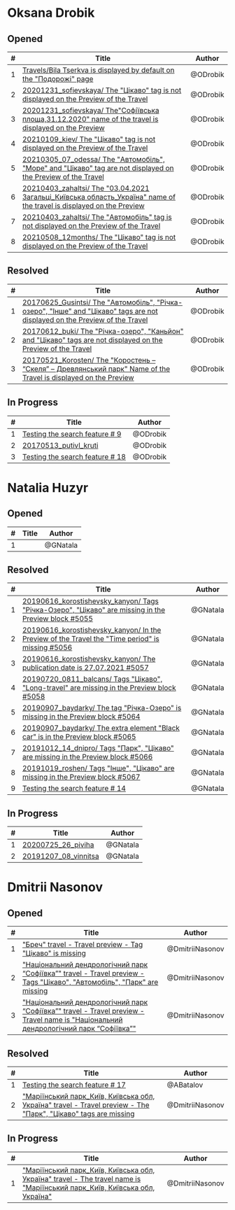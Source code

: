 # Oksana Drobik

## Opened

| #   | Title | Author
| --- | ---   | ----
| 1   | [Travels/Bila Tserkva is displayed by default on the "Подорожі" page](https://github.com/users/scholokov/projects/4/views/3?pane=issue&itemId=41904386)   | @ODrobik
| 2   | [20201231_sofievskaya/ The "Цікаво" tag is not displayed on the Preview of the Travel](https://github.com/users/scholokov/projects/4/views/3?pane=issue&itemId=52443137)   | @ODrobik
| 3   | [20201231_sofievskaya/ The"Софі́ївська площа,31.12.2020" name of the travel is displayed on the Preview](https://github.com/users/scholokov/projects/4/views/3?pane=issue&itemId=52443787)   | @ODrobik
| 4   | [20210109_kiev/ The "Цікаво" tag is not displayed on the Preview of the Travel](https://github.com/users/scholokov/projects/4/views/3?pane=issue&itemId=52444386)   | @ODrobik
| 5   | [20210305_07_odessa/ The "Автомобіль", "Море" and "Цікаво" tag are not displayed on the Preview of the Travel](https://github.com/users/scholokov/projects/4/views/3?pane=issue&itemId=52444896)   | @ODrobik
| 6   | [20210403_zahaltsi/ The "03.04.2021 Загальці_Київська область_Україна" name of the travel is displayed on the Preview](https://github.com/users/scholokov/projects/4/views/3?pane=issue&itemId=52445689)   | @ODrobik
| 7   | [20210403_zahaltsi/ The "Автомобіль" tag is not displayed on the Preview of the Travel](https://github.com/users/scholokov/projects/4/views/3?pane=issue&itemId=52446220)   | @ODrobik
| 8   | [20210508_12months/ The "Цікаво" tag is not displayed on the Preview of the Travel](https://github.com/users/scholokov/projects/4/views/3?pane=issue&itemId=52447040)   | @ODrobik



## Resolved

| #   | Title | Author
| --- | ---   | ----
| 1   | [20170625_Gusintsi/ The "Автомобіль", "Річка-озеро", "Iнше" and "Цікаво" tags are not displayed on the Preview of the Travel](https://github.com/users/scholokov/projects/4/views/3?pane=issue&itemId=51778143)  | @ODrobik
| 2   | [20170612_buki/ The "Річка-озеро", "Каньйон" and "Цікаво" tags are not displayed on the Preview of the Travel](https://github.com/users/scholokov/projects/4/views/3?pane=issue&itemId=51776491)   | @ODrobik
| 3   | [20170521_Korosten/ The "Коростень – “Скеля” – Древлянський парк" Name of the Travel is displayed on the Preview](https://github.com/users/scholokov/projects/4/views/3?pane=issue&itemId=50451383)   | @ODrobik



## In Progress

| #   | Title | Author
| --- | ---   | ----
| 1   | [Testing the search feature # 9](https://github.com/users/scholokov/projects/4/views/3?pane=issue&itemId=48924403)   | @ODrobik
| 2   | [20170513_putivl_kruti](https://github.com/users/scholokov/projects/4/views/3?pane=issue&itemId=22400780)   | @ODrobik
| 3   | [Testing the search feature # 18](https://github.com/users/scholokov/projects/4/views/3?pane=issue&itemId=51015412)   | @ODrobik


# Natalia Huzyr

## Opened

| #   | Title | Author
| --- | ---   | ----
| 1   | [](https://github.com/scholokov/long-travel-2/issues/5055)   | @GNatala



## Resolved
| #   | Title | Author
| --- | ---   | ----
| 1   | [20190616_korostishevsky_kanyon/ Tags "Річка-Озеро", "Цікаво" are missing in the Preview block #5055](https://github.com/scholokov/long-travel-2/issues/5055)   | @GNatala
| 2   | [20190616_korostishevsky_kanyon/ In the Preview of the Travel the "Time period" is missing #5056](https://github.com/scholokov/long-travel-2/issues/5056)   | @GNatala
| 3   | [20190616_korostishevsky_kanyon/ The publication date is 27.07.2021 #5057](https://github.com/scholokov/long-travel-2/issues/5057)   | @GNatala
| 4   | [20190720_0811_balcans/ Tags "Цікаво", "Long-travel" are missing in the Preview block #5058](https://github.com/scholokov/long-travel-2/issues/5058)   | @GNatala
| 5   | [20190907_baydarky/ The tag "Річка-Озеро" is missing in the Preview block #5064](https://github.com/scholokov/long-travel-2/issues/5064)   | @GNatala
| 6   | [20190907_baydarky/ The extra element "Black car" is in the Preview block #5065](https://github.com/scholokov/long-travel-2/issues/5065)   | @GNatala
| 7   | [20191012_14_dnipro/ Tags "Парк", "Цікаво" are missing in the Preview block #5066](https://github.com/scholokov/long-travel-2/issues/5066)   | @GNatala
| 8   | [20191019_roshen/ Tags "Інше", "Цікаво" are missing in the Preview block #5067](https://github.com/scholokov/long-travel-2/issues/5067)   | @GNatala
| 9   | [Testing the search feature # 14](https://github.com/scholokov/long-travel-2/issues/5050)   | @GNatala




## In Progress
| #   | Title | Author
| --- | ---   | ----
| 1   | [20200725_26_piviha ](https://github.com/scholokov/long-travel-2/issues/4087)   | @GNatala
| 2   | [20191207_08_vinnitsa ](https://github.com/scholokov/long-travel-2/issues/4080)   | @GNatala




# Dmitrii Nasonov

## Opened

| #   | Title | Author
| --- | ---   | ----
| 1   | ["Бреч" travel - Travel preview - Tag "Цікаво" is missing](https://github.com/scholokov/long-travel-2/issues/5088)  | @DmitriiNasonov
| 2   | ["Національний дендрологічний парк “Софіївка”" travel - Travel preview - Tags "Цікаво", "Автомобіль", "Парк" are missing](https://github.com/scholokov/long-travel-2/issues/5090)  | @DmitriiNasonov
| 3   | ["Національний дендрологічний парк “Софіївка”" travel - Travel preview - Travel name is "Національний дендрологічний парк “Софіївка”"](https://github.com/scholokov/long-travel-2/issues/5091)  | @DmitriiNasonov

## Resolved
| #   | Title | Author
| --- | ---   | ----
| 1   | [Testing the search feature # 17](https://github.com/scholokov/long-travel-2/issues/5053)  | @ABatalov
| 2   | ["Маріїнський парк_Київ, Київська обл, Україна" travel - Travel preview - The "Парк", "Цікаво" tags are missing](https://github.com/scholokov/long-travel-2/issues/5069)  | @DmitriiNasonov


## In Progress
| #   | Title | Author
| --- | ---   | ----
| 1   | ["Маріїнський парк_Київ, Київська обл, Україна" travel - The travel name is "Маріїнський парк_Київ, Київська обл, Україна"](https://github.com/scholokov/long-travel-2/issues/5068)  | @DmitriiNasonov
